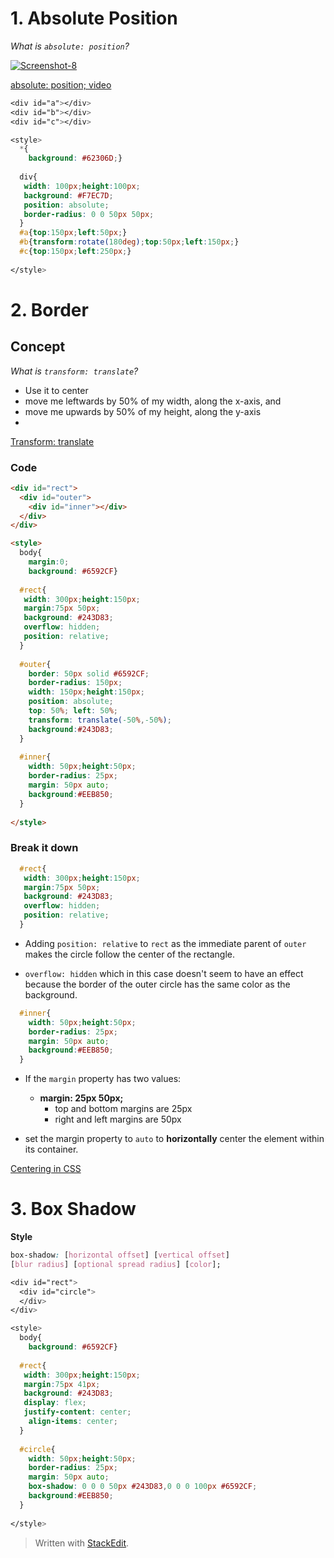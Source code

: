 # 1. Absolute Position

*What is `absolute: position`?*

<a href="https://imgbb.com/"><img src="https://i.ibb.co/VQGBdKN/Screenshot-8.png" alt="Screenshot-8" border="0" ></a>

[absolute: position; video](https://www.youtube.com/watch?v=3PDQDRJq5Ls)

```css
<div id="a"></div>
<div id="b"></div>
<div id="c"></div>

<style>
  *{
    background: #62306D;}
  
  div{
   width: 100px;height:100px;
   background: #F7EC7D;
   position: absolute;
   border-radius: 0 0 50px 50px;
  }
  #a{top:150px;left:50px;}
  #b{transform:rotate(180deg);top:50px;left:150px;}
  #c{top:150px;left:250px;}
  
</style>
```

# 2. Border

## Concept

*What is `transform: translate`?*
- Use it to center
-   move me leftwards by 50% of my width, along the x-axis, and
-   move me upwards by 50% of my height, along the y-axis
- 
[Transform: translate](https://stackoverflow.com/questions/46184458/transform-translate-50-50/46184660)

### Code
```html
<div id="rect">
  <div id="outer">
    <div id="inner"></div>
  </div>
</div>

<style>
  body{
    margin:0;
    background: #6592CF}
  
  #rect{
   width: 300px;height:150px;
   margin:75px 50px; 
   background: #243D83;
   overflow: hidden;
   position: relative;
  }
  
  #outer{
    border: 50px solid #6592CF;
    border-radius: 150px;
    width: 150px;height:150px;
    position: absolute;
    top: 50%; left: 50%;
    transform: translate(-50%,-50%);
    background:#243D83;
  }
  
  #inner{
    width: 50px;height:50px;
    border-radius: 25px;
    margin: 50px auto;
    background:#EEB850;
  }
  
</style>

```

### Break it down

```css
  #rect{
   width: 300px;height:150px;
   margin:75px 50px; 
   background: #243D83;
   overflow: hidden;
   position: relative;
  }
```

- Adding `position: relative` to `rect` as the immediate parent of `outer` makes the circle follow the center of the rectangle.

- `overflow: hidden` which in this case doesn't seem to have an effect because the border of the outer circle has the same color as the background.

```css
  #inner{
    width: 50px;height:50px;
    border-radius: 25px;
    margin: 50px auto;
    background:#EEB850;
  }
  ```
  
- If the  `margin`  property has two values:
	-   **margin: 25px 50px;**
	    -   top and bottom margins are 25px
	    -   right and left margins are 50px
	    
- set the margin property to `auto` to **horizontally** center the element within its container.

[Centering in CSS](https://css-tricks.com/centering-css-complete-guide/)

# 3. Box Shadow

**Style**
```css
box-shadow: [horizontal offset] [vertical offset] 
[blur radius] [optional spread radius] [color];
```
```css
<div id="rect">
  <div id="circle">
  </div>
</div>

<style>
  body{
    background: #6592CF}
  
  #rect{
   width: 300px;height:150px;
   margin:75px 41px; 
   background: #243D83;
   display: flex; 
   justify-content: center;
    align-items: center;
  }
  
  #circle{
    width: 50px;height:50px;
    border-radius: 25px;
    margin: 50px auto;
    box-shadow: 0 0 0 50px #243D83,0 0 0 100px #6592CF;
    background:#EEB850;
  }
  
</style>
```

> Written with [StackEdit](https://stackedit.io/).

<!--stackedit_data:
eyJoaXN0b3J5IjpbMTM4MjkzMjIxOSwtMjA1MTEwMjY4LC0yMD
UxMTAyNjgsMTkyMzI4MDc2Niw0MTA1NjA2MiwtOTQ2MDM0NzE0
LC0yODk2NDAzNDksLTExMjE3MDgxMywxMzY1NDU0NDM5LDEzMD
UyMzM1ODMsLTEwNjUwMjY2MTQsLTEyMzEzODYxMTldfQ==
-->